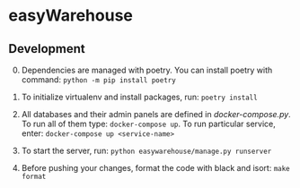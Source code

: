 # easyWarehouse

## Development

0. Dependencies are managed with poetry. You can install poetry with command:
```python -m pip install poetry```
   
1. To initialize virtualenv and install packages, run: ```poetry install```
 
2. All databases and their admin panels are defined in *docker-compose.py*. To run all of them type:
```docker-compose up```. To run particular service, enter: ```docker-compose up <service-name>```
   
3. To start the server, run: ```python easywarehouse/manage.py runserver```
   
4. Before pushing your changes, format the code with black and isort: ```make format```
